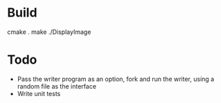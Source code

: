 Build
=====
cmake .
make
./DisplayImage

Todo
====

 - Pass the writer program as an option, fork and run the writer, using a random file as the interface
 - Write unit tests
